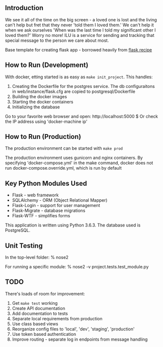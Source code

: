 ## Introduction

We see it all of the time on the big screen - a loved one is lost and the living can't
help but fret that they never 'told them I loved them.'  We can't help it when we
ask ourselves 'When was the last time I told my significant other I loved them?'
Worry no more!  ILU is a service for sending and tracking that special message
to the person we care about most.

Base template for creating flask app - borrowed heavily from [flask recipe](https://gitlab.com/patkennedy79/flask_recipe_app)

## How to Run (Development)

With docker, etting started is as easy as `make init_project`.  This
handles:
1. Creating the Dockerfile for the postgres service. The db 
configuraitons in web/instance/flask.cfg are copied to postgresql/Dockerfile
1. Building the docker images
1. Starting the docker containers
1. Initializing the database

Go to your favorite web browser and open:
    http://localhost:5000  $ Or check the IP address using 'docker-machine ip'

## How to Run (Production)

The production environment can be started with `make prod`

The production environment uses gunicorn and nginx containers. By
specifying 'docker-compose.yml' in the make command, docker does
not run docker-compose.override.yml, which is run by default

## Key Python Modules Used

- Flask - web framework
- SQLAlchemy - ORM (Object Relational Mapper)
- Flask-Login - support for user management
- Flask-Migrate - database migrations
- Flask-WTF - simplifies forms

This application is written using Python 3.6.3.  The database used is PostgreSQL.

## Unit Testing

In the top-level folder:
    % nose2

For running a specific module:
    % nose2 -v project.tests.test_module.py

## TODO

There's loads of room for improvement:

1. Get `make test` working
1. Create API documentation
1. Add documentation to tests
1. Separate local requirements from production
1. Use class based views
1. Reorganize config files to 'local', 'dev', 'staging', 'production'
1. Use token based authentication
1. Improve routing - separate log in endpoints from message handling
